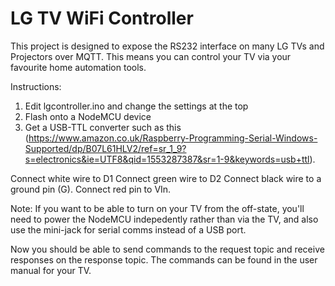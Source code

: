 # LG TV WiFi Controller

This project is designed to expose the RS232 interface on many LG TVs and Projectors over MQTT. This means you can control your TV via your favourite home automation tools.

Instructions:
1) Edit lgcontroller.ino and change the settings at the top
2) Flash onto a NodeMCU device
3) Get a USB-TTL converter such as this (https://www.amazon.co.uk/Raspberry-Programming-Serial-Windows-Supported/dp/B07L61HLV2/ref=sr_1_9?s=electronics&ie=UTF8&qid=1553287387&sr=1-9&keywords=usb+ttl).
 
 Connect white wire to D1
 Connect green wire to D2
 Connect black wire to a ground pin (G).
 Connect red pin to VIn.
 
 Note: If you want to be able to turn on your TV from the off-state, you'll need to power the NodeMCU indepedently rather than via the TV, and also use the mini-jack for serial comms instead of a USB port.
 
 Now you should be able to send commands to the request topic and receive responses on the response topic. The commands can be found in the user manual for your TV.
 

 
 

